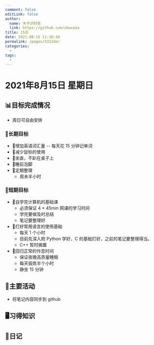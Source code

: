 ```yaml
---
comment: false
editLink: false
author: 
  name: 木子识时务
  link: https://github.com/sbwcwso
title: 15日
date: 2021-08-15 11:36:34
permalink: /pages/5312de/
categories: 
  - 
tags: 
  - 
---
```


# 2021年8月15日 星期日

## 📊目标完成情况

- 周日可自由安排

### 🐺长期目标

- 🚢增加英语词汇量 -- 每天花 15 分钟记单词
- 🚢减少鼠标的使用
- 🚢坐直，不趴在桌子上
- 🚢睡前泡脚
- 🚢定期整理
  - 周未半小时

### 🐆短期目标

- 🚗自学完计算机的基础课
  - 必须保证 4 * 45min 网课的学习时间
  - 学完要做及时总结
  - 笔记要整理好
- 🚗打好常用语言的使用基础
  - 每天 1 个小时
  - 目前先深入把 Python 学好，C 的基础打好，之前的笔记要整理得当。
  - C++ 暂时搁置
- 🚗回归正常的作息时间
  - 保证夜晚高质量睡眠
  - 每天锻炼半个小时
  - 静坐 15 分钟

## 🏃主要活动

- 将笔记内容同步到 github

## 🖥️习得知识

## 🤔日记
